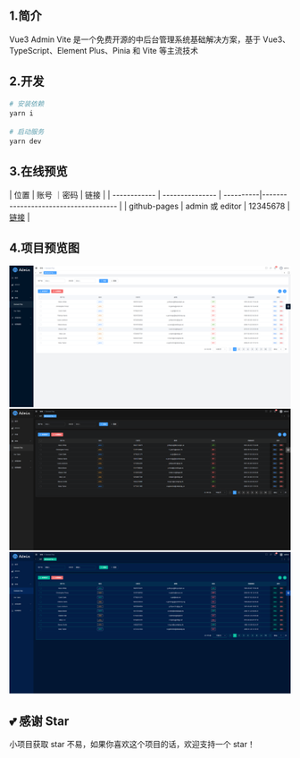 ## 1.简介

Vue3 Admin Vite 是一个免费开源的中后台管理系统基础解决方案，基于 Vue3、TypeScript、Element Plus、Pinia 和 Vite 等主流技术

## 2.开发

```bash
# 安装依赖
yarn i

# 启动服务
yarn dev
```

## 3.在线预览

| 位置         | 账号             ｜密码       | 链接                                            |
| ------------ | --------------- | ----------|------------------------------------- |
| github-pages | admin 或 editor | 12345678 | [链接](https://minsion.github.io/vue3-admin-vite/#/login) |

## 4.项目预览图

![preview1.png](./src/assets/docs/preview1.png)
![preview2.png](./src/assets/docs/preview2.png)
![preview3.png](./src/assets/docs/preview3.png)


## 💕 感谢 Star
小项目获取 star 不易，如果你喜欢这个项目的话，欢迎支持一个 star！

